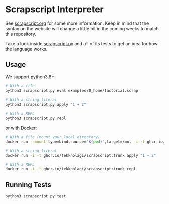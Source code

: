 # Scrapscript Interpreter

See [scrapscript.org](https://scrapscript.org/) for some more information. Keep
in mind that the syntax on the website will change a little bit in the coming
weeks to match this repository.

Take a look inside [scrapscript.py](scrapscript.py) and all of its tests to get
an idea for how the language works.

## Usage

We support python3.8+.

```bash
# With a file
python3 scrapscript.py eval examples/0_home/factorial.scrap

# With a string literal
python3 scrapscript.py apply "1 + 2"

# With a REPL
python3 scrapscript.py repl
```

or with Docker:

```bash
# With a file (mount your local directory)
docker run --mount type=bind,source="$(pwd)",target=/mnt -i -t ghcr.io/tekknolagi/scrapscript:trunk eval /mnt/examples/0_home/factorial.scrap

# With a string literal
docker run -i -t ghcr.io/tekknolagi/scrapscript:trunk apply "1 + 2"

# With a REPL
docker run -i -t ghcr.io/tekknolagi/scrapscript:trunk repl
```

## Running Tests

```bash
python3 scrapscript.py test
```
